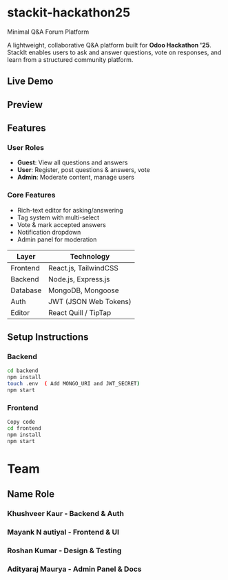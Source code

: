 # stackit-hackathon25
Minimal Q&amp;A Forum Platform

A lightweight, collaborative Q&A platform built for **Odoo Hackathon '25**. StackIt enables users to ask and answer questions, vote on responses, and learn from a structured community platform.

##  Live Demo

##  Preview

##  Features

###  User Roles
- **Guest**: View all questions and answers
- **User**: Register, post questions & answers, vote
- **Admin**: Moderate content, manage users

###  Core Features
- Rich-text editor for asking/answering
- Tag system with multi-select
- Vote & mark accepted answers
- Notification dropdown
- Admin panel for moderation


Layer       | Technology            |
|-----------|-----------------------|
| Frontend  | React.js, TailwindCSS |
| Backend   | Node.js, Express.js   |
| Database  | MongoDB, Mongoose     |
| Auth      | JWT (JSON Web Tokens) |
| Editor    | React Quill / TipTap  |

## Setup Instructions

### Backend
```bash
cd backend
npm install
touch .env  ( Add MONGO_URI and JWT_SECRET)
npm start
```
### Frontend
```bash
Copy code
cd frontend
npm install
npm start
``` 
# Team

## Name	Role
### Khushveer Kaur	- Backend & Auth
### Mayank N autiyal  - Frontend & UI
### Roshan Kumar  - Design & Testing
### Adityaraj Maurya  -	Admin Panel & Docs








